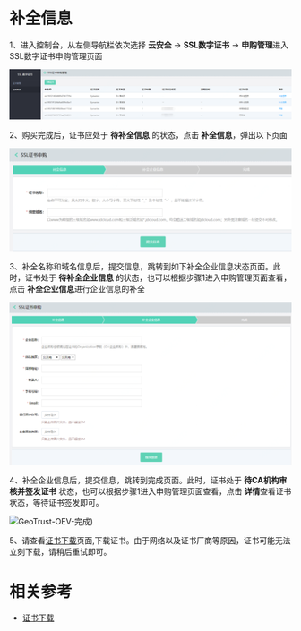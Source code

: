 # 补全信息

1、进入控制台，从左侧导航栏依次选择 **云安全** -> **SSL数字证书** -> **申购管理**进入SSL数字证书申购管理页面

![申购管理](/image/SSL-Certification/申购管理.png)

2、购买完成后，证书应处于 **待补全信息** 的状态，点击 **补全信息**，弹出以下页面

![补全信息](/image/SSL-Certification/GeoTrust-OEV-信息补全.png)

3、补全名称和域名信息后，提交信息，跳转到如下补全企业信息状态页面。此时，证书处于 **待补全企业信息** 的状态，也可以根据步骤1进入申购管理页面查看，点击 **补全企业信息**进行企业信息的补全

![补全企业信息](/image/SSL-Certification/GeoTrust-OEV-补全企业信息.png)

4、补全企业信息后，提交信息，跳转到完成页面。此时，证书处于 **待CA机构审核并签发证书** 状态，也可以根据步骤1进入申购管理页面查看，点击 **详情**查看证书状态，等待证书签发即可。

![GeoTrust-OEV-完成](/image/SSL-Certification/GeoTrust-OEV-完成))

5、请查看[证书下载](Download-SSL-Certification.md)页面,下载证书。由于网络以及证书厂商等原因，证书可能无法立刻下载，请稍后重试即可。

# 相关参考
- [证书下载](Download-SSL-Certification.md)